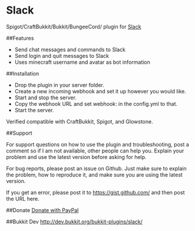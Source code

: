Slack
===========

Spigot/CraftBukkit/Bukkit/BungeeCord/ plugin for [Slack](https://slack.com)

##Features

*    Send chat messages and commands to Slack
*    Send login and quit messages to Slack
*    Uses minecraft username and avatar as bot information 

##Installation

*    Drop the plugin in your server folder.
*    Create a new incoming webhook and set it up however you would like.
*    Start and stop the server.
*    Copy the webhook URL and set webhook: in the config.yml to that.
*    Start the server. 

Verified compatible with CraftBukkit, Spigot, and Glowstone.

##Support

For support questions on how to use the plugin and troubleshooting, post a comment so if I am not available, other people can help you. Explain your problem and use the latest version before asking for help.

For bug reports, please post an issue on Github. Just make sure to explain the problem, how to reproduce it, and make sure you are using the latest version.

If you get an error, please post it to https://gist.github.com/ and then post the URL here.

##Donate
[Donate with PayPal](https://www.paypal.com/cgi-bin/webscr?return=http%3A%2F%2Fdev.bukkit.org%2Fbukkit-plugins%2Fslack%2F&cn=Add+special+instructions+to+the+addon+author%28s%29&business=circuitsoft%40outlook.com&bn=PP-DonationsBF%3Abtn_donateCC_LG.gif%3ANonHosted&cancel_return=http%3A%2F%2Fdev.bukkit.org%2Fbukkit-plugins%2Fslack%2F&lc=US&item_name=Slack+%28from+Bukkit.org%29&cmd=_donations&rm=1&no_shipping=1&currency_code=USD)

##Bukkit Dev
http://dev.bukkit.org/bukkit-plugins/slack/
